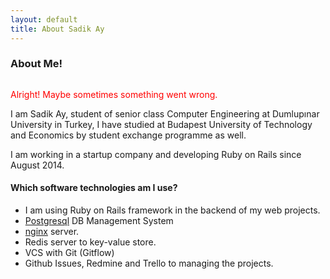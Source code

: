 ```yaml
---
layout: default
title: About Sadik Ay
---
```


<div class="post">
	<h3 class="pageTitle">About Me!</h3>
	<img src="https://dl-web.dropbox.com/get/Herkese%20A%C3%A7%C4%B1k%20Klas%C3%B6r/IMG_2084.JPG?_subject_uid=124692684&w=AADKtlM-VXc1U0Z8SaRyPCGfdy1DUqi8uiwXiDwK5EI00g" alt=""/>
	<p style="color:red">Alright! Maybe sometimes something went wrong.</p>
	<p>I am Sadik Ay, student of senior class Computer Engineering at Dumlupınar University in Turkey,
	I have studied at Budapest University of Technology and Economics by student exchange programme as well.</p>
	<p>I am working in a startup company and developing Ruby on Rails since August 2014.</p>
	<h4>Which software technologies am I use?</h4>
	<ul>
		<li>I am using Ruby on Rails framework in the backend of my web projects.</li>
		<li><a href="http://www.postgresql.org/docs/8.4/static/intro-whatis.html">Postgresql</a>
		 DB Management System</li>
  		<li><a href="http://nginx.org/en/">nginx</a> server.</li>
  		<li>Redis server to key-value store.</li>
  		<li>VCS with Git (Gitflow)</li>
  		<li>Github Issues, Redmine and Trello to managing the projects.</li>
  	</ul>
</div>
